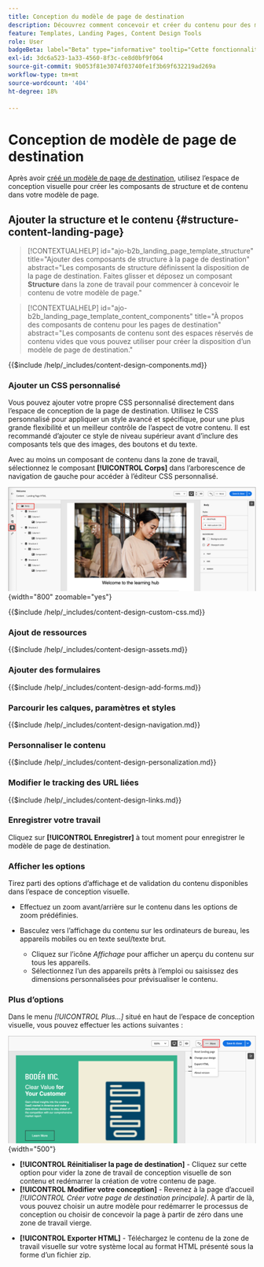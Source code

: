 ```yaml
---
title: Conception du modèle de page de destination
description: Découvrez comment concevoir et créer du contenu pour des modèles de page de destination que les marketeurs peuvent réutiliser pour créer des pages de destination.
feature: Templates, Landing Pages, Content Design Tools
role: User
badgeBeta: label="Beta" type="informative" tooltip="Cette fonctionnalité est actuellement en version bêta limitée"
exl-id: 3dc6a523-1a33-4560-8f3c-ce8d0bf9f064
source-git-commit: 9b053f81e3074f03740fe1f3b69f632219ad269a
workflow-type: tm+mt
source-wordcount: '404'
ht-degree: 18%

---
```


# Conception de modèle de page de destination

Après avoir [créé un modèle de page de destination](./landing-page-templates.md#create-a-landing-page-template), utilisez l’espace de conception visuelle pour créer les composants de structure et de contenu dans votre modèle de page.

## Ajouter la structure et le contenu {#structure-content-landing-page}

>[!CONTEXTUALHELP]
>id="ajo-b2b_landing_page_template_structure"
>title="Ajouter des composants de structure à la page de destination"
>abstract="Les composants de structure définissent la disposition de la page de destination. Faites glisser et déposez un composant **Structure** dans la zone de travail pour commencer à concevoir le contenu de votre modèle de page."

>[!CONTEXTUALHELP]
>id="ajo-b2b_landing_page_template_content_components"
>title="À propos des composants de contenu pour les pages de destination"
>abstract="Les composants de contenu sont des espaces réservés de contenu vides que vous pouvez utiliser pour créer la disposition d’un modèle de page de destination."

{{$include /help/_includes/content-design-components.md}}

### Ajouter un CSS personnalisé

Vous pouvez ajouter votre propre CSS personnalisé directement dans l’espace de conception de la page de destination. Utilisez le CSS personnalisé pour appliquer un style avancé et spécifique, pour une plus grande flexibilité et un meilleur contrôle de l’aspect de votre contenu. Il est recommandé d’ajouter ce style de niveau supérieur avant d’inclure des composants tels que des images, des boutons et du texte.

Avec au moins un composant de contenu dans la zone de travail, sélectionnez le composant **[!UICONTROL Corps]** dans l’arborescence de navigation de gauche pour accéder à l’éditeur CSS personnalisé.

![Accès aux styles de corps](./assets/landing-page-body-styles-css.png){width="800" zoomable="yes"}

{{$include /help/_includes/content-design-custom-css.md}}

### Ajout de ressources

{{$include /help/_includes/content-design-assets.md}}

### Ajouter des formulaires

{{$include /help/_includes/content-design-add-forms.md}}

### Parcourir les calques, paramètres et styles

{{$include /help/_includes/content-design-navigation.md}}

### Personnaliser le contenu

{{$include /help/_includes/content-design-personalization.md}}

### Modifier le tracking des URL liées

{{$include /help/_includes/content-design-links.md}}

### Enregistrer votre travail

Cliquez sur **[!UICONTROL Enregistrer]** à tout moment pour enregistrer le modèle de page de destination.
<!--
You can continue to make edits to the draft page template. When you are ready to make it available for using in page creation, you can [publish the template](./landing-page-templates.md#). -->

### Afficher les options

Tirez parti des options d’affichage et de validation du contenu disponibles dans l’espace de conception visuelle.

* Effectuez un zoom avant/arrière sur le contenu dans les options de zoom prédéfinies.

* Basculez vers l’affichage du contenu sur les ordinateurs de bureau, les appareils mobiles ou en texte seul/texte brut.
   * Cliquez sur l’icône _Affichage_ pour afficher un aperçu du contenu sur tous les appareils.
   * Sélectionnez l’un des appareils prêts à l’emploi ou saisissez des dimensions personnalisées pour prévisualiser le contenu.

### Plus d’options

Dans le menu _[!UICONTROL Plus...]_ situé en haut de l’espace de conception visuelle, vous pouvez effectuer les actions suivantes :

![Cliquez sur Plus pour accéder aux actions du modèle](./assets/landing-page-designer-more-menu.png){width="500"}

* **[!UICONTROL Réinitialiser la page de destination]** - Cliquez sur cette option pour vider la zone de travail de conception visuelle de son contenu et redémarrer la création de votre contenu de page.
* **[!UICONTROL Modifier votre conception]** - Revenez à la page d’accueil _[!UICONTROL Créer votre page de destination principale]_. À partir de là, vous pouvez choisir un autre modèle pour redémarrer le processus de conception ou choisir de concevoir la page à partir de zéro dans une zone de travail vierge.
<!--- * **[!UICONTROL Save as content template]** - Save the page body as a landing page template to be reused across multiple landing pages. You provide a name and description for the template and save it to the list of saved  landing page templates. -->
* **[!UICONTROL Exporter HTML]** - Téléchargez le contenu de la zone de travail visuelle sur votre système local au format HTML présenté sous la forme d’un fichier zip.
